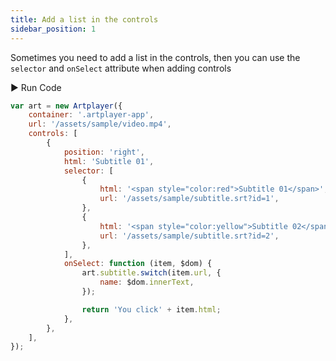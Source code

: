 ```yaml
---
title: Add a list in the controls
sidebar_position: 1
---
```


Sometimes you need to add a list in the controls, then you can use the `selector` and `onSelect` attribute when adding controls

<div className="run-code">▶ Run Code</div>

```js
var art = new Artplayer({
    container: '.artplayer-app',
    url: '/assets/sample/video.mp4',
    controls: [
        {
            position: 'right',
            html: 'Subtitle 01',
            selector: [
                {
                    html: '<span style="color:red">Subtitle 01</span>',
                    url: '/assets/sample/subtitle.srt?id=1',
                },
                {
                    html: '<span style="color:yellow">Subtitle 02</span>',
                    url: '/assets/sample/subtitle.srt?id=2',
                },
            ],
            onSelect: function (item, $dom) {
                art.subtitle.switch(item.url, {
                    name: $dom.innerText,
                });

                return 'You click' + item.html;
            },
        },
    ],
});
```
